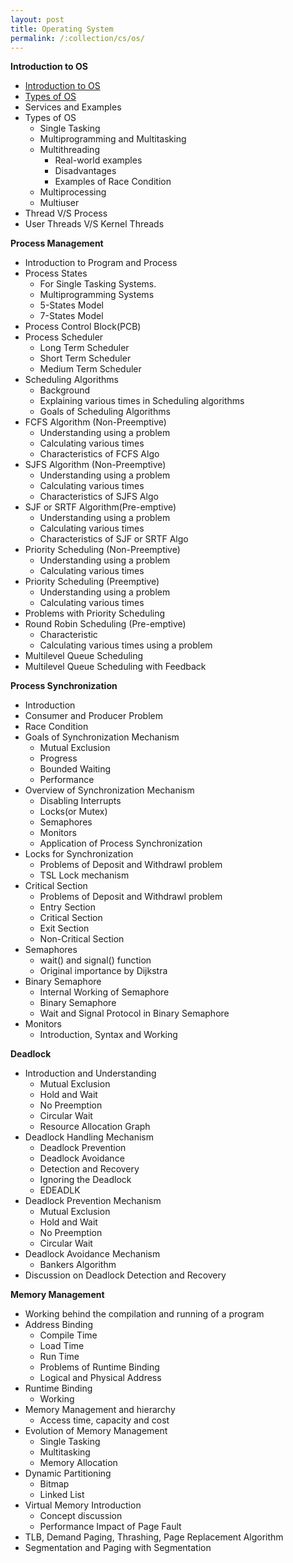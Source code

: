 ```yaml
---
layout: post
title: Operating System
permalink: /:collection/cs/os/
---
```


**Introduction to OS**
- [Introduction to OS](intro)
- [Types of OS](types-of-os)
- Services and Examples
- Types of OS
  - Single Tasking
  - Multiprogramming and Multitasking
  - Multithreading
    - Real-world examples
    - Disadvantages
    - Examples of Race Condition
  - Multiprocessing
  - Multiuser
- Thread V/S Process
- User Threads V/S Kernel Threads

**Process Management**
- Introduction to Program and Process
- Process States
  - For Single Tasking Systems.
  - Multiprogramming Systems 
  - 5-States Model
  - 7-States Model
- Process Control Block(PCB)
- Process Scheduler
  - Long Term Scheduler
  - Short Term Scheduler
  - Medium Term Scheduler
- Scheduling Algorithms
  - Background
  - Explaining various times in Scheduling algorithms
  - Goals of Scheduling Algorithms
- FCFS Algorithm (Non-Preemptive)
  - Understanding using a problem
  - Calculating various times
  - Characteristics of FCFS Algo
- SJFS Algorithm (Non-Preemptive)
  - Understanding using a problem
  - Calculating various times
  - Characteristics of SJFS Algo
- SJF or SRTF Algorithm(Pre-emptive)
  - Understanding using a problem
  - Calculating various times
  - Characteristics of SJF or SRTF Algo
- Priority Scheduling (Non-Preemptive)
  - Understanding using a problem
  - Calculating various times
- Priority Scheduling (Preemptive)
  - Understanding using a problem
  - Calculating various times
- Problems with Priority Scheduling
- Round Robin Scheduling (Pre-emptive)
  - Characteristic
  - Calculating various times using a problem
- Multilevel Queue Scheduling
- Multilevel Queue Scheduling with Feedback

**Process Synchronization**
- Introduction
- Consumer and Producer Problem
- Race Condition
- Goals of Synchronization Mechanism
  - Mutual Exclusion
  - Progress
  - Bounded Waiting
  - Performance
- Overview of Synchronization Mechanism
  - Disabling Interrupts
  - Locks(or Mutex)
  - Semaphores
  - Monitors
  - Application of Process Synchronization
- Locks for Synchronization
  - Problems of Deposit and Withdrawl problem
  - TSL Lock mechanism
- Critical Section
  - Problems of Deposit and Withdrawl problem
  - Entry Section
  - Critical Section
  - Exit Section
  - Non-Critical Section
- Semaphores
  - wait() and signal() function
  - Original importance by Dijkstra
- Binary Semaphore
  - Internal Working of Semaphore
  - Binary Semaphore
  - Wait and Signal Protocol in Binary Semaphore
- Monitors
  - Introduction, Syntax and Working

**Deadlock**
- Introduction and Understanding
  - Mutual Exclusion
  - Hold and Wait
  - No Preemption
  - Circular Wait
  - Resource Allocation Graph
- Deadlock Handling Mechanism
  - Deadlock Prevention
  - Deadlock Avoidance
  - Detection and Recovery
  - Ignoring the Deadlock
  - EDEADLK
- Deadlock Prevention Mechanism
  - Mutual Exclusion
  - Hold and Wait
  - No Preemption
  - Circular Wait
- Deadlock Avoidance Mechanism
  - Bankers Algorithm
- Discussion on Deadlock Detection and Recovery

**Memory Management**
- Working behind the compilation and running of a program
- Address Binding
  - Compile Time
  - Load Time
  - Run Time
  - Problems of Runtime Binding
  - Logical and Physical Address
- Runtime Binding
  - Working
- Memory Management and hierarchy
  - Access time, capacity and cost
- Evolution of Memory Management
  - Single Tasking
  - Multitasking
  - Memory Allocation
- Dynamic Partitioning
  - Bitmap
  - Linked List
- Virtual Memory Introduction
  - Concept discussion
  - Performance Impact of Page Fault
- TLB, Demand Paging, Thrashing, Page Replacement Algorithm
- Segmentation and Paging with Segmentation
